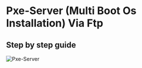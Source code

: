 # Pxe-Server (Multi Boot Os Installation) Via Ftp

## Step by step guide

![Pxe-Server](https://user-images.githubusercontent.com/35398923/79103991-446ad680-7d8b-11ea-9cf3-164dbe030b41.JPG)
